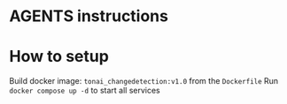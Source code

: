 # AGENTS instructions

# How to setup
Build docker image: `tonai_changedetection:v1.0` from the `Dockerfile`
Run `docker compose up -d` to start all services